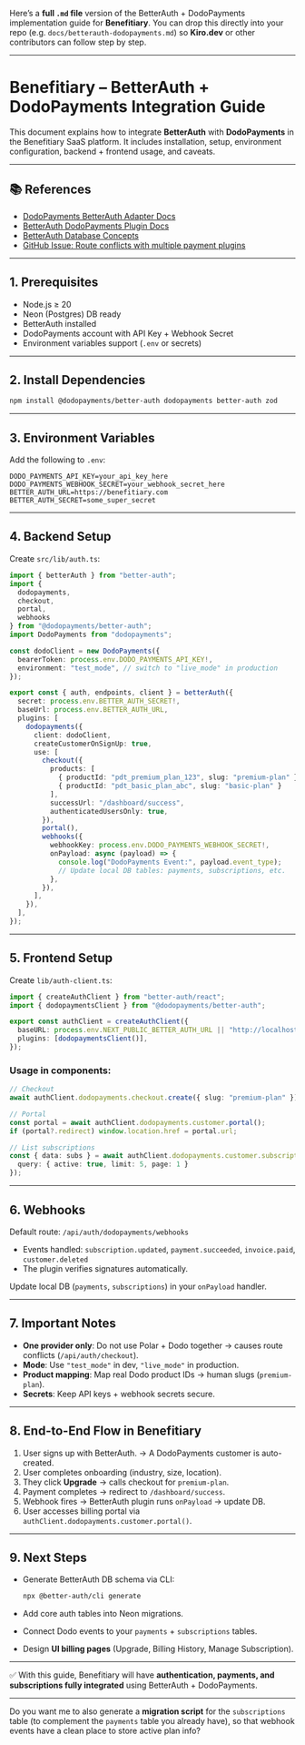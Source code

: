 Here’s a **full `.md` file** version of the BetterAuth + DodoPayments implementation guide for **Benefitiary**. You can drop this directly into your repo (e.g. `docs/betterauth-dodopayments.md`) so **Kiro.dev** or other contributors can follow step by step.

---

# Benefitiary – BetterAuth + DodoPayments Integration Guide

This document explains how to integrate **BetterAuth** with **DodoPayments** in the Benefitiary SaaS platform. It includes installation, setup, environment configuration, backend + frontend usage, and caveats.

---

## 📚 References

* [DodoPayments BetterAuth Adapter Docs](https://docs.dodopayments.com/developer-resources/better-auth-adaptor)
* [BetterAuth DodoPayments Plugin Docs](https://www.better-auth.com/docs/plugins/dodopayments)
* [BetterAuth Database Concepts](https://www.better-auth.com/docs/concepts/database)
* [GitHub Issue: Route conflicts with multiple payment plugins](https://github.com/better-auth/better-auth/issues/3595)

---

## 1. Prerequisites

* Node.js ≥ 20
* Neon (Postgres) DB ready
* BetterAuth installed
* DodoPayments account with API Key + Webhook Secret
* Environment variables support (`.env` or secrets)

---

## 2. Install Dependencies

```bash
npm install @dodopayments/better-auth dodopayments better-auth zod
```

---

## 3. Environment Variables

Add the following to `.env`:

```env
DODO_PAYMENTS_API_KEY=your_api_key_here
DODO_PAYMENTS_WEBHOOK_SECRET=your_webhook_secret_here
BETTER_AUTH_URL=https://benefitiary.com
BETTER_AUTH_SECRET=some_super_secret
```

---

## 4. Backend Setup

Create `src/lib/auth.ts`:

```ts
import { betterAuth } from "better-auth";
import {
  dodopayments,
  checkout,
  portal,
  webhooks
} from "@dodopayments/better-auth";
import DodoPayments from "dodopayments";

const dodoClient = new DodoPayments({
  bearerToken: process.env.DODO_PAYMENTS_API_KEY!,
  environment: "test_mode", // switch to "live_mode" in production
});

export const { auth, endpoints, client } = betterAuth({
  secret: process.env.BETTER_AUTH_SECRET!,
  baseUrl: process.env.BETTER_AUTH_URL,
  plugins: [
    dodopayments({
      client: dodoClient,
      createCustomerOnSignUp: true,
      use: [
        checkout({
          products: [
            { productId: "pdt_premium_plan_123", slug: "premium-plan" },
            { productId: "pdt_basic_plan_abc", slug: "basic-plan" }
          ],
          successUrl: "/dashboard/success",
          authenticatedUsersOnly: true,
        }),
        portal(),
        webhooks({
          webhookKey: process.env.DODO_PAYMENTS_WEBHOOK_SECRET!,
          onPayload: async (payload) => {
            console.log("DodoPayments Event:", payload.event_type);
            // Update local DB tables: payments, subscriptions, etc.
          },
        }),
      ],
    }),
  ],
});
```

---

## 5. Frontend Setup

Create `lib/auth-client.ts`:

```ts
import { createAuthClient } from "better-auth/react";
import { dodopaymentsClient } from "@dodopayments/better-auth";

export const authClient = createAuthClient({
  baseURL: process.env.NEXT_PUBLIC_BETTER_AUTH_URL || "http://localhost:3000",
  plugins: [dodopaymentsClient()],
});
```

### Usage in components:

```ts
// Checkout
await authClient.dodopayments.checkout.create({ slug: "premium-plan" });

// Portal
const portal = await authClient.dodopayments.customer.portal();
if (portal?.redirect) window.location.href = portal.url;

// List subscriptions
const { data: subs } = await authClient.dodopayments.customer.subscriptions.list({
  query: { active: true, limit: 5, page: 1 }
});
```

---

## 6. Webhooks

Default route: `/api/auth/dodopayments/webhooks`

* Events handled: `subscription.updated`, `payment.succeeded`, `invoice.paid`, `customer.deleted`
* The plugin verifies signatures automatically.

Update local DB (`payments`, `subscriptions`) in your `onPayload` handler.

---

## 7. Important Notes

* **One provider only**: Do not use Polar + Dodo together → causes route conflicts (`/api/auth/checkout`).
* **Mode**: Use `"test_mode"` in dev, `"live_mode"` in production.
* **Product mapping**: Map real Dodo product IDs → human slugs (`premium-plan`).
* **Secrets**: Keep API keys + webhook secrets secure.

---

## 8. End-to-End Flow in Benefitiary

1. User signs up with BetterAuth.
   → A DodoPayments customer is auto-created.
2. User completes onboarding (industry, size, location).
3. They click **Upgrade** → calls checkout for `premium-plan`.
4. Payment completes → redirect to `/dashboard/success`.
5. Webhook fires → BetterAuth plugin runs `onPayload` → update DB.
6. User accesses billing portal via `authClient.dodopayments.customer.portal()`.

---

## 9. Next Steps

* Generate BetterAuth DB schema via CLI:

  ```bash
  npx @better-auth/cli generate
  ```
* Add core auth tables into Neon migrations.
* Connect Dodo events to your `payments` + `subscriptions` tables.
* Design **UI billing pages** (Upgrade, Billing History, Manage Subscription).

---

✅ With this guide, Benefitiary will have **authentication, payments, and subscriptions fully integrated** using BetterAuth + DodoPayments.

---

Do you want me to also generate a **migration script** for the `subscriptions` table (to complement the `payments` table you already have), so that webhook events have a clean place to store active plan info?
